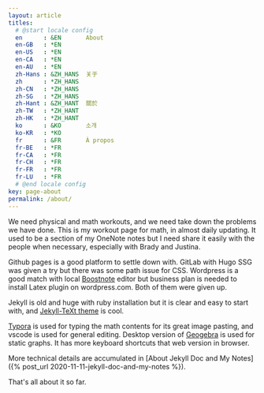```yaml
---
layout: article
titles:
  # @start locale config
  en      : &EN       About
  en-GB   : *EN
  en-US   : *EN
  en-CA   : *EN
  en-AU   : *EN
  zh-Hans : &ZH_HANS  关于
  zh      : *ZH_HANS
  zh-CN   : *ZH_HANS
  zh-SG   : *ZH_HANS
  zh-Hant : &ZH_HANT  關於
  zh-TW   : *ZH_HANT
  zh-HK   : *ZH_HANT
  ko      : &KO       소개
  ko-KR   : *KO
  fr      : &FR       À propos
  fr-BE   : *FR
  fr-CA   : *FR
  fr-CH   : *FR
  fr-FR   : *FR
  fr-LU   : *FR
  # @end locale config
key: page-about
permalink: /about/
---
```


We need physical and math workouts, and we need take down the problems we have done. This is my workout page for math, in almost daily updating. It used to be a section of my OneNote notes but I need share it easily with the people when necessary, especially with Brady and Justina.

Github pages is a good platform to settle down with. GitLab with Hugo SSG was given a try but there was some path issue for CSS. Wordpress is a good match with local [Boostnote](https://boostnote.io/) editor but business plan is needed to install Latex plugin on wordpress.com. Both of them were given up.

Jekyll is old and huge with ruby installation but it is clear and easy to start with, and [Jekyll-TeXt theme](https://github.com/kitian616/jekyll-TeXt-theme) is cool.

[Typora](https://typora.io/) is used for typing the math contents for its great image pasting, and vscode is used for general editing. Desktop version of [Geogebra](https://www.geogebra.org/classic?lang=en) is used for static graphs. It has more keyboard shortcuts that web version in browser.

More technical details are accumulated in [About Jekyll Doc and My Notes]({% post_url 2020-11-11-jekyll-doc-and-my-notes %}).

That's all about it so far.
